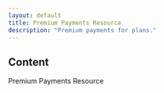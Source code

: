 ```yaml
---
layout: default
title: Premium Payments Resource
description: "Premium payments for plans."
---
```


## Content ##
Premium Payments Resource